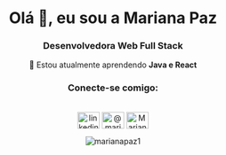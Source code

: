 <h1 align="center">Olá 👋, eu sou a Mariana Paz</h1>

<h3 align="center">Desenvolvedora Web Full Stack</h3>

<div align="center">  🌱 Estou atualmente aprendendo <strong>Java e React</strong>
<br>
<!-- 📫 Entre em contato comigo <strong> mnp1807@hotmail.com</strong>
  <br> -->
</div>





<h3 align="center">Conecte-se comigo:</h3>
<p align="center">
  <br>
<a href="https://linkedin.com/in/mariana-paz-" target="blank"><img align="center" src="https://raw.githubusercontent.com/rahuldkjain/github-profile-readme-generator/master/src/images/icons/Social/linked-in-alt.svg" alt="linkedin.com/in/mariana-paz-" height="30" width="40" /></a>
<a href="https://instagram.com/marianapaz802" target="blank"><img align="center" src="https://raw.githubusercontent.com/rahuldkjain/github-profile-readme-generator/master/src/images/icons/Social/instagram.svg" alt="@marianapaz802" height="30" width="40" /></a>
<a href="https://discord.gg/Mariana Paz #9368" target="blank"><img align="center" src="https://raw.githubusercontent.com/rahuldkjain/github-profile-readme-generator/master/src/images/icons/Social/discord.svg" alt="Mariana Paz #9368" height="30" width="40" /></a>
</p>

<div align="center">
<p><img  src="https://github-readme-stats.vercel.app/api/top-langs?username=marianapaz1&show_icons=true&locale=en&layout=compact" alt="marianapaz1" /></p>

<!-- <p>&nbsp;<img  src="https://github-readme-stats.vercel.app/api?username=marianapaz1&show_icons=true&locale=en" alt="marianapaz1" /></p>
</div>
 -->
<!-- <h3 >Hard Skills </h3>
<hr>

 <p align="center">

  <img src="https://angular.io/assets/images/logos/angular/angular.svg" alt="angular" width="40" height="40"/>
  <img src="https://raw.githubusercontent.com/devicons/devicon/master/icons/bootstrap/bootstrap-plain-wordmark.svg" alt="bootstrap" width="40" height="40"/> 
  <img src="https://raw.githubusercontent.com/devicons/devicon/master/icons/css3/css3-original-wordmark.svg" alt="css3" width="40" height="40"/>
  <img src="https://www.vectorlogo.zone/logos/figma/figma-icon.svg" alt="figma" width="40" height="40"/>
  <img src="https://www.vectorlogo.zone/logos/firebase/firebase-icon.svg" alt="firebase" width="40" height="40"/>
  <img src="https://www.vectorlogo.zone/logos/git-scm/git-scm-icon.svg" alt="git" width="40" height="40"/>
  <img src="https://raw.githubusercontent.com/devicons/devicon/master/icons/html5/html5-original-wordmark.svg" alt="html5" width="40" height="40"/>
  <img src="https://raw.githubusercontent.com/devicons/devicon/master/icons/javascript/javascript-original.svg" alt="javascript" width="40" height="40"/>
  <img src="https://raw.githubusercontent.com/devicons/devicon/master/icons/mongodb/mongodb-original-wordmark.svg" alt="mongodb" width="40" height="40"/>
  <img src="https://raw.githubusercontent.com/devicons/devicon/master/icons/mysql/mysql-original-wordmark.svg" alt="mysql" width="40" height="40"/>
  <img src="https://raw.githubusercontent.com/devicons/devicon/master/icons/nodejs/nodejs-original-wordmark.svg" alt="nodejs" width="40" height="40"/>
  <img src="https://raw.githubusercontent.com/devicons/devicon/master/icons/typescript/typescript-original.svg" alt="typescript" width="40" height="40"/>      

</p> -->
